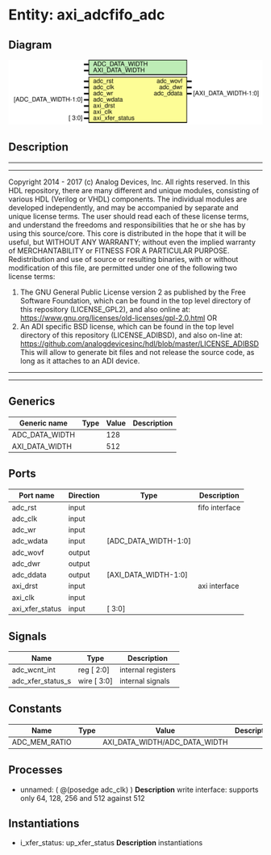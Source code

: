 # Entity: axi_adcfifo_adc

## Diagram

![Diagram](axi_adcfifo_adc.svg "Diagram")
## Description

***************************************************************************
 ***************************************************************************
 Copyright 2014 - 2017 (c) Analog Devices, Inc. All rights reserved.
 In this HDL repository, there are many different and unique modules, consisting
 of various HDL (Verilog or VHDL) components. The individual modules are
 developed independently, and may be accompanied by separate and unique license
 terms.
 The user should read each of these license terms, and understand the
 freedoms and responsibilities that he or she has by using this source/core.
 This core is distributed in the hope that it will be useful, but WITHOUT ANY
 WARRANTY; without even the implied warranty of MERCHANTABILITY or FITNESS FOR
 A PARTICULAR PURPOSE.
 Redistribution and use of source or resulting binaries, with or without modification
 of this file, are permitted under one of the following two license terms:
   1. The GNU General Public License version 2 as published by the
      Free Software Foundation, which can be found in the top level directory
      of this repository (LICENSE_GPL2), and also online at:
      <https://www.gnu.org/licenses/old-licenses/gpl-2.0.html>
 OR
   2. An ADI specific BSD license, which can be found in the top level directory
      of this repository (LICENSE_ADIBSD), and also on-line at:
      https://github.com/analogdevicesinc/hdl/blob/master/LICENSE_ADIBSD
      This will allow to generate bit files and not release the source code,
      as long as it attaches to an ADI device.
 ***************************************************************************
 ***************************************************************************
 
## Generics

| Generic name   | Type | Value | Description |
| -------------- | ---- | ----- | ----------- |
| ADC_DATA_WIDTH |      | 128   |             |
| AXI_DATA_WIDTH |      | 512   |             |
## Ports

| Port name       | Direction | Type                 | Description    |
| --------------- | --------- | -------------------- | -------------- |
| adc_rst         | input     |                      | fifo interface |
| adc_clk         | input     |                      |                |
| adc_wr          | input     |                      |                |
| adc_wdata       | input     | [ADC_DATA_WIDTH-1:0] |                |
| adc_wovf        | output    |                      |                |
| adc_dwr         | output    |                      |                |
| adc_ddata       | output    | [AXI_DATA_WIDTH-1:0] |                |
| axi_drst        | input     |                      | axi interface  |
| axi_clk         | input     |                      |                |
| axi_xfer_status | input     | [ 3:0]               |                |
## Signals

| Name              | Type            | Description         |
| ----------------- | --------------- | ------------------- |
| adc_wcnt_int      | reg     [  2:0] | internal registers  |
| adc_xfer_status_s | wire [  3:0]    | internal signals    |
## Constants

| Name          | Type | Value                         | Description |
| ------------- | ---- | ----------------------------- | ----------- |
| ADC_MEM_RATIO |      | AXI_DATA_WIDTH/ADC_DATA_WIDTH |             |
## Processes
- unnamed: ( @(posedge adc_clk) )
**Description**
write interface: supports only 64, 128, 256 and 512 against 512

## Instantiations

- i_xfer_status: up_xfer_status
**Description**
instantiations


